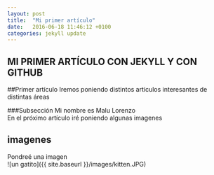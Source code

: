 ```yaml
---
layout: post
title:  "Mi primer artículo"
date:   2016-06-18 11:46:12 +0100
categories: jekyll update
---
```

<h2>MI PRIMER ARTÍCULO CON JEKYLL Y CON GITHUB</h2>

##Primer artículo
Iremos poniendo distintos artículos interesantes de distintas áreas

###Subsección
Mi nombre es Malu Lorenzo  
En el próximo artículo iré poniendo algunas imagenes

## imagenes
Pondreé una imagen <br/>
![un gatito]({{ site.baseurl }}/images/kitten.JPG)

